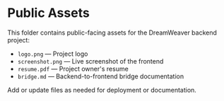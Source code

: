 # Public Assets

This folder contains public-facing assets for the DreamWeaver backend project:

- `logo.png` — Project logo
- `screenshot.png` — Live screenshot of the frontend
- `resume.pdf` — Project owner's resume
- `bridge.md` — Backend-to-frontend bridge documentation

Add or update files as needed for deployment or documentation.
